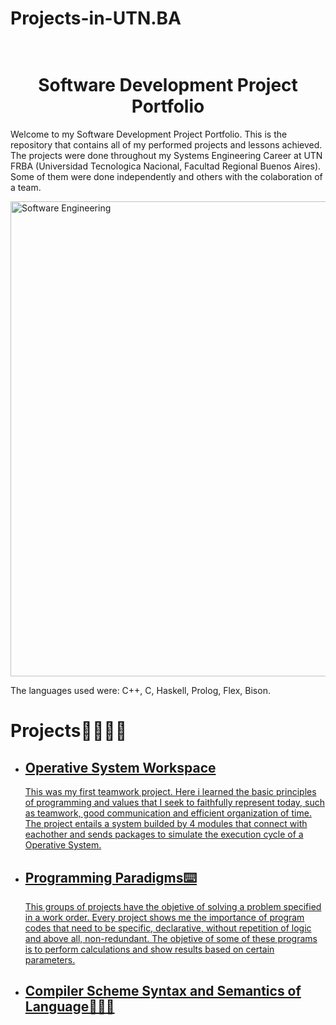 # Projects-in-UTN.BA

<h1 align="center"> <br>Software Development Project Portfolio</h1>

<p> Welcome to my Software Development Project Portfolio. This is the repository that contains all of my performed projects and lessons achieved.
The projects were done throughout my Systems Engineering Career at UTN FRBA (Universidad Tecnologica Nacional, Facultad Regional Buenos Aires). Some of them were done independently and others with the colaboration of a team. </p>
<img width="1280" height="760" alt="Software Engineering" src="https://github.com/user-attachments/assets/60d2c80f-f078-4119-b032-c1904f7339c4"/>

The languages used were: C++, C, Haskell, Prolog, Flex, Bison.

<h1> Projects🫱🏻‍🫲🏼</h1>
<ul>
<li><h2><a href = "https://github.com/JulianT52/Projects-in-UTN.BA/tree/main/tp-2025-1c-Junior-Engineers">Operative System Workspace </h2></li>
  
  <p> This was my first teamwork project. Here i learned the basic principles of programming and values that I seek to faithfully represent today, such as teamwork, good communication and efficient organization of time. The project entails a system builded by 4 modules that connect with eachother and sends packages to simulate the execution cycle of a Operative System. </p>
<li><h2><a href = "https://github.com/JulianT52/Projects-in-UTN.BA/tree/main/Programming Paradigms">Programming Paradigms⌨️</h2></li>
  <p> This groups of projects have the objetive of solving a problem specified in a work order. Every project shows me the importance of program codes that need to be 
specific, declarative, without repetition of logic and above all, non-redundant. The objetive of some of these programs is to perform calculations and show results based on certain parameters.</p>
<li><h2> Compiler Scheme Syntax and Semantics of Language👨🏽‍💻</h2></li>
</ul>

